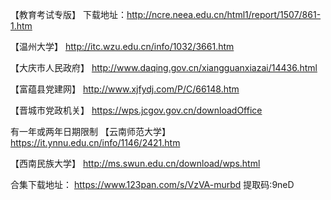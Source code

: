 【教育考试专版】
下载地址：http://ncre.neea.edu.cn/html1/report/1507/861-1.htm

【温州大学】
http://itc.wzu.edu.cn/info/1032/3661.htm

【大庆市人民政府】
http://www.daqing.gov.cn/xiangguanxiazai/14436.html

【富蕴县党建网】
http://www.xjfydj.com/P/C/66148.htm

【晋城市党政机关】
https://wps.jcgov.gov.cn/downloadOffice

有一年或两年日期限制
【云南师范大学】
https://it.ynnu.edu.cn/info/1146/2421.htm

【西南民族大学】
http://ms.swun.edu.cn/download/wps.html

合集下载地址：
https://www.123pan.com/s/VzVA-murbd
提取码:9neD
